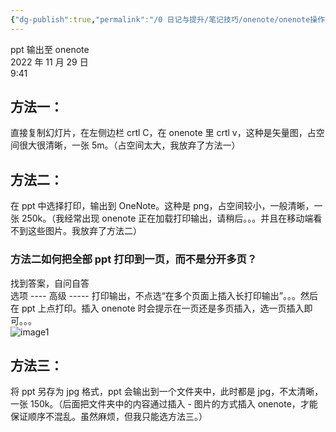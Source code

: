 ```yaml
---
{"dg-publish":true,"permalink":"/0 日记与提升/笔记技巧/onenote/onenote操作技巧/ppt输出至onenote/","title":"ppt输出至onenote"}
---
```



ppt 输出至 onenote  
2022 年 11 月 29 日  
9:41

## 方法一：
直接复制幻灯片，在左侧边栏 crtl C，在 onenote 里 crtl v，这种是矢量图，占空间很大很清晰，一张 5m。（占空间太大，我放弃了方法一）
## 方法二：
在 ppt 中选择打印，输出到 OneNote。这种是 png，占空间较小，一般清晰，一张 250k。（我经常出现 onenote 正在加载打印输出，请稍后。。。并且在移动端看不到这些图片。我放弃了方法二）
### 方法二如何把全部 ppt 打印到一页，而不是分开多页？
找到答案，自问自答  
选项 ---- 高级 ----- 打印输出，不点选“在多个页面上插入长打印输出”。。。然后在 ppt 上点打印。插入 onenote 时会提示在一页还是多页插入，选一页插入即可。。。  
![image1](/img/user/resources/attachments/image1.jpg)

## 方法三：
将 ppt 另存为 jpg 格式，ppt 会输出到一个文件夹中，此时都是 jpg，不太清晰，一张 150k。（后面把文件夹中的内容通过插入 - 图片的方式插入 onenote，才能保证顺序不混乱。虽然麻烦，但我只能选方法三。）